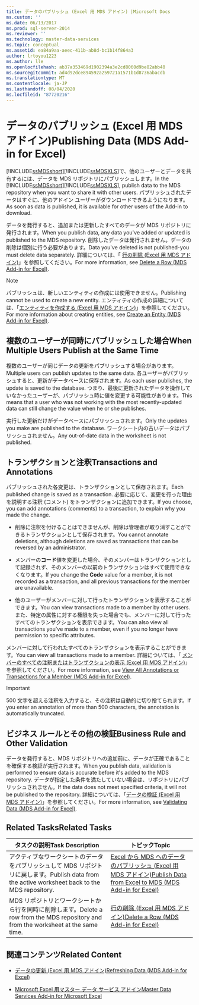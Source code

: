 ```yaml
---
title: データのパブリッシュ (Excel 用 MDS アドイン) |Microsoft Docs
ms.custom: ''
ms.date: 06/13/2017
ms.prod: sql-server-2014
ms.reviewer: ''
ms.technology: master-data-services
ms.topic: conceptual
ms.assetid: ea84a9aa-aeec-411b-ab8d-bc1b14f864a3
author: lrtoyou1223
ms.author: lle
ms.openlocfilehash: ab37a353469d1902394a3e2cd8060d9be82abb40
ms.sourcegitcommit: ad4d92dce894592a259721a1571b1d8736abacdb
ms.translationtype: MT
ms.contentlocale: ja-JP
ms.lasthandoff: 08/04/2020
ms.locfileid: "87720216"
---
```

# <a name="publishing-data-mds-add-in-for-excel"></a><span data-ttu-id="472b7-102">データのパブリッシュ (Excel 用 MDS アドイン)</span><span class="sxs-lookup"><span data-stu-id="472b7-102">Publishing Data (MDS Add-in for Excel)</span></span>
  <span data-ttu-id="472b7-103">[!INCLUDE[ssMDSshort](../../includes/ssmdsshort-md.md)][!INCLUDE[ssMDSXLS](../../includes/ssmdsxls-md.md)]で、他のユーザーとデータを共有するには、データを MDS リポジトリにパブリッシュします。</span><span class="sxs-lookup"><span data-stu-id="472b7-103">In the [!INCLUDE[ssMDSshort](../../includes/ssmdsshort-md.md)][!INCLUDE[ssMDSXLS](../../includes/ssmdsxls-md.md)], publish data to the MDS repository when you want to share it with other users.</span></span> <span data-ttu-id="472b7-104">パブリッシュされたデータはすぐに、他のアドイン ユーザーがダウンロードできるようになります。</span><span class="sxs-lookup"><span data-stu-id="472b7-104">As soon as data is published, it is available for other users of the Add-in to download.</span></span>  
  
 <span data-ttu-id="472b7-105">データを発行すると、追加または更新したすべてのデータが MDS リポジトリに発行されます。</span><span class="sxs-lookup"><span data-stu-id="472b7-105">When you publish data, any data you've added or updated is published to the MDS repository.</span></span> <span data-ttu-id="472b7-106">削除したデータは発行されません。データの削除は個別に行う必要があります。</span><span class="sxs-lookup"><span data-stu-id="472b7-106">Data you've deleted is not published-you must delete data separately.</span></span> <span data-ttu-id="472b7-107">詳細については、「 [行の削除 (Excel 用 MDS アドイン)](delete-a-row-mds-add-in-for-excel.md)」を参照してください。</span><span class="sxs-lookup"><span data-stu-id="472b7-107">For more information, see [Delete a Row &#40;MDS Add-in for Excel&#41;](delete-a-row-mds-add-in-for-excel.md).</span></span>  
  
> [!NOTE]  
>  <span data-ttu-id="472b7-108">パブリッシュは、新しいエンティティの作成には使用できません。</span><span class="sxs-lookup"><span data-stu-id="472b7-108">Publishing cannot be used to create a new entity.</span></span> <span data-ttu-id="472b7-109">エンティティの作成の詳細については、「[エンティティを作成する (Excel 用 MDS アドイン)](create-an-entity-mds-add-in-for-excel.md)」を参照してください。</span><span class="sxs-lookup"><span data-stu-id="472b7-109">For more information about creating entities, see [Create an Entity &#40;MDS Add-in for Excel&#41;](create-an-entity-mds-add-in-for-excel.md).</span></span>  
  
## <a name="when-multiple-users-publish-at-the-same-time"></a><span data-ttu-id="472b7-110">複数のユーザーが同時にパブリッシュした場合</span><span class="sxs-lookup"><span data-stu-id="472b7-110">When Multiple Users Publish at the Same Time</span></span>  
 <span data-ttu-id="472b7-111">複数のユーザーが同じデータの更新をパブリッシュする場合があります。</span><span class="sxs-lookup"><span data-stu-id="472b7-111">Multiple users can publish updates to the same data.</span></span> <span data-ttu-id="472b7-112">各ユーザーがパブリッシュすると、更新がデータベースに保存されます。</span><span class="sxs-lookup"><span data-stu-id="472b7-112">As each user publishes, the update is saved to the database.</span></span> <span data-ttu-id="472b7-113">つまり、最後に更新されたデータを操作していなかったユーザーが、パブリッシュ時に値を変更する可能性があります。</span><span class="sxs-lookup"><span data-stu-id="472b7-113">This means that a user who was not working with the most recently-updated data can still change the value when he or she publishes.</span></span>  
  
 <span data-ttu-id="472b7-114">実行した更新だけがデータベースにパブリッシュされます。</span><span class="sxs-lookup"><span data-stu-id="472b7-114">Only the updates you make are published to the database.</span></span> <span data-ttu-id="472b7-115">ワークシート内の古いデータはパブリッシュされません。</span><span class="sxs-lookup"><span data-stu-id="472b7-115">Any out-of-date data in the worksheet is not published.</span></span>  
  
## <a name="transactions-and-annotations"></a><span data-ttu-id="472b7-116">トランザクションと注釈</span><span class="sxs-lookup"><span data-stu-id="472b7-116">Transactions and Annotations</span></span>  
 <span data-ttu-id="472b7-117">パブリッシュされた各変更は、トランザクションとして保存されます。</span><span class="sxs-lookup"><span data-stu-id="472b7-117">Each published change is saved as a transaction.</span></span> <span data-ttu-id="472b7-118">必要に応じて、変更を行った理由を説明する注釈 (コメント) をトランザクションに追加できます。</span><span class="sxs-lookup"><span data-stu-id="472b7-118">If you choose, you can add annotations (comments) to a transaction, to explain why you made the change.</span></span>  
  
-   <span data-ttu-id="472b7-119">削除に注釈を付けることはできませんが、削除は管理者が取り消すことができるトランザクションとして保存されます。</span><span class="sxs-lookup"><span data-stu-id="472b7-119">You cannot annotate deletions, although deletions are saved as transactions that can be reversed by an administrator.</span></span>  
  
-   <span data-ttu-id="472b7-120">メンバーの**コード**値を変更した場合、そのメンバーはトランザクションとして記録されず、そのメンバーの以前のトランザクションはすべて使用できなくなります。</span><span class="sxs-lookup"><span data-stu-id="472b7-120">If you change the **Code** value for a member, it is not recorded as a transaction, and all previous transactions for the member are unavailable.</span></span>  
  
-   <span data-ttu-id="472b7-121">他のユーザーがメンバーに対して行ったトランザクションを表示することができます。</span><span class="sxs-lookup"><span data-stu-id="472b7-121">You can view transactions made to a member by other users.</span></span> <span data-ttu-id="472b7-122">また、特定の属性に対する権限を失った場合でも、メンバーに対して行ったすべてのトランザクションを表示できます。</span><span class="sxs-lookup"><span data-stu-id="472b7-122">You can also view all transactions you've made to a member, even if you no longer have permission to specific attributes.</span></span>  
  
 <span data-ttu-id="472b7-123">メンバーに対して行われたすべてのトランザクションを表示することができます。</span><span class="sxs-lookup"><span data-stu-id="472b7-123">You can view all transactions made to a member.</span></span> <span data-ttu-id="472b7-124">詳細については、「 [メンバーのすべての注釈またはトランザクションの表示 (Excel 用 MDS アドイン)](view-all-annotations-or-transactions-for-a-member-mds-add-in-for-excel.md)」を参照してください。</span><span class="sxs-lookup"><span data-stu-id="472b7-124">For more information, see [View All Annotations or Transactions for a Member &#40;MDS Add-in for Excel&#41;](view-all-annotations-or-transactions-for-a-member-mds-add-in-for-excel.md).</span></span>  
  
> [!IMPORTANT]  
>  <span data-ttu-id="472b7-125">500 文字を超える注釈を入力すると、その注釈は自動的に切り捨てられます。</span><span class="sxs-lookup"><span data-stu-id="472b7-125">If you enter an annotation of more than 500 characters, the annotation is automatically truncated.</span></span>  
  
## <a name="business-rule-and-other-validation"></a><span data-ttu-id="472b7-126">ビジネス ルールとその他の検証</span><span class="sxs-lookup"><span data-stu-id="472b7-126">Business Rule and Other Validation</span></span>  
 <span data-ttu-id="472b7-127">データを発行すると、MDS リポジトリへの追加前に、データが正確であることを確保する検証が実行されます。</span><span class="sxs-lookup"><span data-stu-id="472b7-127">When you publish data, validation is performed to ensure data is accurate before it's added to the MDS repository.</span></span> <span data-ttu-id="472b7-128">データが指定した条件を満たしていない場合は、リポジトリにパブリッシュされません。</span><span class="sxs-lookup"><span data-stu-id="472b7-128">If the data does not meet specified criteria, it will not be published to the repository.</span></span> <span data-ttu-id="472b7-129">詳細については、「[データの検証 (Excel 用 MDS アドイン)](validating-data-mds-add-in-for-excel.md)」を参照してください。</span><span class="sxs-lookup"><span data-stu-id="472b7-129">For more information, see [Validating Data &#40;MDS Add-in for Excel&#41;](validating-data-mds-add-in-for-excel.md).</span></span>  
  
## <a name="related-tasks"></a><span data-ttu-id="472b7-130">Related Tasks</span><span class="sxs-lookup"><span data-stu-id="472b7-130">Related Tasks</span></span>  
  
|<span data-ttu-id="472b7-131">タスクの説明</span><span class="sxs-lookup"><span data-stu-id="472b7-131">Task Description</span></span>|<span data-ttu-id="472b7-132">トピック</span><span class="sxs-lookup"><span data-stu-id="472b7-132">Topic</span></span>|  
|----------------------|-----------|  
|<span data-ttu-id="472b7-133">アクティブなワークシートのデータをパブリッシュして MDS リポジトリに戻します。</span><span class="sxs-lookup"><span data-stu-id="472b7-133">Publish data from the active worksheet back to the MDS repository.</span></span>|[<span data-ttu-id="472b7-134">Excel から MDS へのデータのパブリッシュ &#40;Excel 用 MDS アドイン&#41;</span><span class="sxs-lookup"><span data-stu-id="472b7-134">Publish Data from Excel to MDS &#40;MDS Add-in for Excel&#41;</span></span>](import-data-from-excel-to-master-data-services-mds-add-in-for-excel.md)|  
|<span data-ttu-id="472b7-135">MDS リポジトリとワークシートから行を同時に削除します。</span><span class="sxs-lookup"><span data-stu-id="472b7-135">Delete a row from the MDS repository and from the worksheet at the same time.</span></span>|[<span data-ttu-id="472b7-136">行の削除 (Excel 用 MDS アドイン)</span><span class="sxs-lookup"><span data-stu-id="472b7-136">Delete a Row &#40;MDS Add-in for Excel&#41;</span></span>](delete-a-row-mds-add-in-for-excel.md)|  
  
## <a name="related-content"></a><span data-ttu-id="472b7-137">関連コンテンツ</span><span class="sxs-lookup"><span data-stu-id="472b7-137">Related Content</span></span>  
  
-   [<span data-ttu-id="472b7-138">データの更新 (Excel 用 MDS アドイン)</span><span class="sxs-lookup"><span data-stu-id="472b7-138">Refreshing Data &#40;MDS Add-in for Excel&#41;</span></span>](refreshing-data-mds-add-in-for-excel.md)  
  
-   [<span data-ttu-id="472b7-139">Microsoft Excel 用マスター データ サービス アドイン</span><span class="sxs-lookup"><span data-stu-id="472b7-139">Master Data Services Add-in for Microsoft Excel</span></span>](master-data-services-add-in-for-microsoft-excel.md)  
  
  
